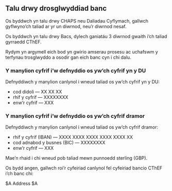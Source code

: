 ## Talu drwy drosglwyddiad banc

Os byddwch yn talu drwy CHAPS neu Daliadau Cyflymach, gallwch gyflwyno’ch taliad ar yr un diwrnod, neu’r diwrnod nesaf.

Os byddwch yn talu drwy Bacs, dylech ganiatáu 3 diwrnod gwaith i’ch taliad gyrraedd CThEF.

Rydym yn argymell eich bod yn gwirio amserau prosesu ac uchafswm y terfynau trosglwyddo a osodir gan eich banc cyn i chi dalu.


### Y manylion cyfrif i’w defnyddio os yw’ch cyfrif yn y DU

Defnyddiwch y manylion canlynol i wneud taliad os yw’ch cyfrif yn y DU:

- cod didoli — XX XX XX
- rhif y cyfrif — XXXXXXXX
- enw’r cyfrif — XXX


### Y manylion cyfrif i’w defnyddio os yw’ch cyfrif dramor

Defnyddiwch y manylion canlynol i wneud taliad os yw’ch cyfrif dramor:

- rhif y cyfrif (IBAN) — XXXX XXXX XXXX XXXX XXXX XX
- cod adnabod y busnes (BIC) — XXXXXXXX
- enw’r cyfrif — XXX

Mae’n rhaid i chi wneud pob taliad mewn punnoedd sterling (GBP).

Os bydd angen, gallwch roi’r cyfeiriad canlynol fel cyfeiriad bancio CThEF i’ch banc chi: 

$A
Address
$A
